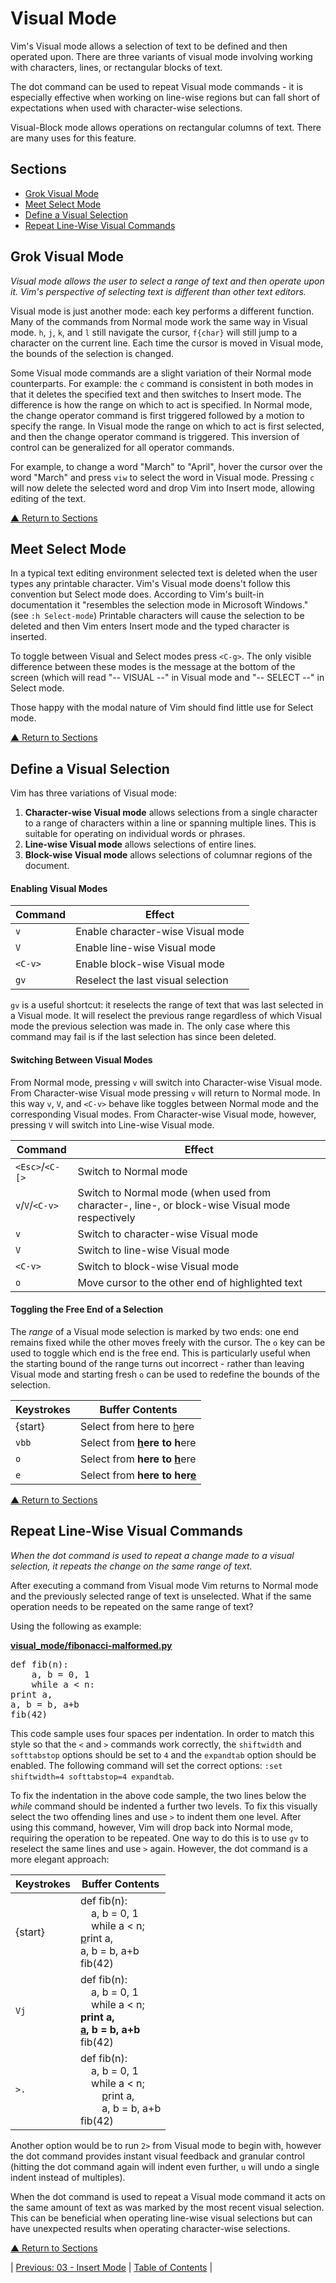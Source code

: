 # Visual Mode
Vim's Visual mode allows a selection of text to be defined and then operated upon. There are three variants of visual mode involving working with characters, lines, or rectangular blocks of text.

The dot command can be used to repeat Visual mode commands - it is especially effective when working on line-wise regions but can fall short of expectations when used with character-wise selections.

Visual-Block mode allows operations on rectangular columns of text. There are many uses for this feature.

## Sections
* [Grok Visual Mode](#grok-visual-mode)
* [Meet Select Mode](#meet-select-mode)
* [Define a Visual Selection](#define-a-visual-selection)
* [Repeat Line-Wise Visual Commands](#repeat-line-wise-visual-commands)

## Grok Visual Mode
_Visual mode allows the user to select a range of text and then operate upon it. Vim's perspective of selecting text is different than other text editors._

Visual mode is just another mode: each key performs a different function. Many of the commands from Normal mode work the same way in Visual mode. `h`, `j`, `k`, and `l` still navigate the cursor, `f{char}` will still jump to a character on the current line. Each time the cursor is moved in Visual mode, the bounds of the selection is changed.

Some Visual mode commands are a slight variation of their Normal mode counterparts. For example: the `c` command is consistent in both modes in that it deletes the specified text and then switches to Insert mode. The difference is how the range on which to act is specified. In Normal mode, the change operator command is first triggered followed by a motion to specify the range. In Visual mode the range on which to act is first selected, and then the change operator command is triggered. This inversion of control can be generalized for all operator commands.

For example, to change a word "March" to "April", hover the cursor over the word "March" and press `viw` to select the word in Visual mode. Pressing `c` will now delete the selected word and drop Vim into Insert mode, allowing editing of the text.

[▲ Return to Sections](#sections)

## Meet Select Mode
In a typical text editing environment selected text is deleted when the user types any printable character. Vim's Visual mode doens't follow this convention but Select mode does. According to Vim's built-in documentation it "resembles the selection mode in Microsoft Windows." (see `:h Select-mode`) Printable characters will cause the selection to be deleted and then Vim enters Insert mode and the typed character is inserted.

To toggle between Visual and Select modes press `<C-g>`. The only visible difference between these modes is the message at the bottom of the screen (which will read "-- VISUAL --" in Visual mode and "-- SELECT --" in Select mode.

Those happy with the modal nature of Vim should find little use for Select mode.

[▲ Return to Sections](#sections)

## Define a Visual Selection
Vim has three variations of Visual mode:
1. **Character-wise Visual mode** allows selections from a single character to a range of characters within a line or spanning multiple lines. This is suitable for operating on individual words or phrases.
2. **Line-wise Visual mode** allows selections of entire lines.
3. **Block-wise Visual mode** allows selections of columnar regions of the document.

#### Enabling Visual Modes

| Command | Effect                             |
| ------- | ---------------------------------- |
| `v`     | Enable character-wise Visual mode  |
| `V`     | Enable line-wise Visual mode       |
| `<C-v>` | Enable block-wise Visual mode      |
| `gv`    | Reselect the last visual selection |

`gv` is a useful shortcut: it reselects the range of text that was last selected in a Visual mode. It will reselect the previous range regardless of which Visual mode the previous selection was made in. The only case where this command may fail is if the last selection has since been deleted.

#### Switching Between Visual Modes

From Normal mode, pressing `v` will switch into Character-wise Visual mode. From Character-wise Visual mode pressing `v` will return to Normal mode. In this way `v`, `V`, and `<C-v>` behave like toggles between Normal mode and the corresponding Visual modes. From Character-wise Visual mode, however, pressing `V` will switch into Line-wise Visual mode.

| Command         | Effect                                                                                          |
| --------------- | ----------------------------------------------------------------------------------------------- |
| `<Esc>`/`<C-[>` | Switch to Normal mode                                                                           |
| `v`/`V`/`<C-v>` | Switch to Normal mode (when used from character-, line-, or block-wise Visual mode respectively |
| `v`             | Switch to character-wise Visual mode                                                            |
| `V`             | Switch to line-wise Visual mode                                                                 |
| `<C-v>`         | Switch to block-wise Visual mode                                                                |
| `o`             | Move cursor to the other end of highlighted text                                                |

#### Toggling the Free End of a Selection

The _range_ of a Visual mode selection is marked by two ends: one end remains fixed while the other moves freely with the cursor. The `o` key can be used to toggle which end is the free end. This is particularly useful when the starting bound of the range turns out incorrect - rather than leaving Visual mode and starting fresh `o` can be used to redefine the bounds of the selection.

| Keystrokes | Buffer Contents                            |
| ---------- | ------------------------------------------ |
| {start}    | Select from here to <ins>h</ins>ere        |
| `vbb`      | Select from **<ins>h</ins>ere to h**ere    |
| `o`        | Select from <b>here to <ins>h</ins></b>ere |
| `e`        | Select from **here to her<ins>e</ins>**    |

[▲ Return to Sections](#sections)

## Repeat Line-Wise Visual Commands
_When the dot command is used to repeat a change made to a visual selection, it repeats the change on the same range of text._

After executing a command from Visual mode Vim returns to Normal mode and the previously selected range of text is unselected. What if the same operation needs to be repeated on the same range of text?

Using the following as example:

**[visual_mode/fibonacci-malformed.py](../code/visual_mode/fibonacci-malformed.py)**
<pre lang="python">
def fib(n):
    a, b = 0, 1
    while a < n:
print a,
a, b = b, a+b
fib(42)
</pre>

This code sample uses four spaces per indentation. In order to match this style so that the `<` and `>` commands work correctly, the `shiftwidth` and `softtabstop` options should be set to `4` and the `expandtab` option should be enabled. The following command will set the correct options: `:set shiftwidth=4 softtabstop=4 expandtab`.

To fix the indentation in the above code sample, the two lines below the _while_ command should be indented a further two levels. To fix this visually select the two offending lines and use `>` to indent them one level. After using this command, however, Vim will drop back into Normal mode, requiring the operation to be repeated. One way to do this is to use `gv` to reselect the same lines and use `>` again. However, the dot command is a more elegant approach:

| Keystrokes | Buffer Contents                                                                                                                                                                                                                                    |
| ---------- | -------------------------------------------------------------------------------------------------------------------------------------------------------------------------------------------------------------------------------------------------- |
| {start}    | def fib(n):<br/>&nbsp;&nbsp;&nbsp;&nbsp;a, b = 0, 1<br/>&nbsp;&nbsp;&nbsp;&nbsp;while a < n;<br/><ins>p</ins>rint a,<br/>a, b = b, a+b<br/>fib(42)                                                                                                 |
| `Vj`       | def fib(n):<br/>&nbsp;&nbsp;&nbsp;&nbsp;a, b = 0, 1<br/>&nbsp;&nbsp;&nbsp;&nbsp;while a < n;<br/><b>print a,<br/><ins>a</ins>, b = b, a+b</b><br/>fib(42)                                                                                          |
| `>.`       | def fib(n):<br/>&nbsp;&nbsp;&nbsp;&nbsp;a, b = 0, 1<br/>&nbsp;&nbsp;&nbsp;&nbsp;while a < n;<br/>&nbsp;&nbsp;&nbsp;&nbsp;&nbsp;&nbsp;&nbsp;&nbsp;<ins>p</ins>rint a,<br/>&nbsp;&nbsp;&nbsp;&nbsp;&nbsp;&nbsp;&nbsp;&nbsp;a, b = b, a+b<br/>fib(42) |

Another option would be to run `2>` from Visual mode to begin with, however the dot command provides instant visual feedback and granular control (hitting the dot command again will indent even further, `u` will undo a single indent instead of multiples).

When the dot command is used to repeat a Visual mode command it acts on the same amount of text as was marked by the most recent visual selection. This can be beneficial when operating line-wise visual selections but can have unexpected results when operating character-wise selections.

[▲ Return to Sections](#sections)

| [Previous: 03 - Insert Mode](../03/README.md) | [Table of Contents](../README.md#table-of-contents) |
